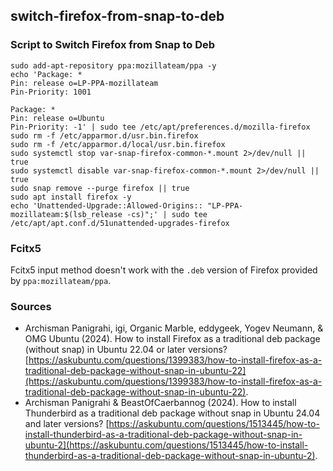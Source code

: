 ## switch-firefox-from-snap-to-deb
### Script to Switch Firefox from Snap to Deb

```
sudo add-apt-repository ppa:mozillateam/ppa -y
echo 'Package: *
Pin: release o=LP-PPA-mozillateam
Pin-Priority: 1001

Package: *
Pin: release o=Ubuntu
Pin-Priority: -1' | sudo tee /etc/apt/preferences.d/mozilla-firefox
sudo rm -f /etc/apparmor.d/usr.bin.firefox
sudo rm -f /etc/apparmor.d/local/usr.bin.firefox
sudo systemctl stop var-snap-firefox-common-*.mount 2>/dev/null || true
sudo systemctl disable var-snap-firefox-common-*.mount 2>/dev/null || true
sudo snap remove --purge firefox || true
sudo apt install firefox -y
echo 'Unattended-Upgrade::Allowed-Origins:: "LP-PPA-mozillateam:$(lsb_release -cs)";' | sudo tee /etc/apt/apt.conf.d/51unattended-upgrades-firefox
```

### Fcitx5

Fcitx5 input method doesn't work with the `.deb` version of Firefox provided by `ppa:mozillateam/ppa`.

### Sources

- Archisman Panigrahi, igi, Organic Marble, eddygeek, Yogev Neumann, & OMG Ubuntu (2024). How to install Firefox as a traditional deb package (without snap) in Ubuntu 22.04 or later versions? [https://askubuntu.com/questions/1399383/how-to-install-firefox-as-a-traditional-deb-package-without-snap-in-ubuntu-22](https://askubuntu.com/questions/1399383/how-to-install-firefox-as-a-traditional-deb-package-without-snap-in-ubuntu-22).
- Archisman Panigrahi & BeastOfCaerbannog (2024). How to install Thunderbird as a traditional deb package without snap in Ubuntu 24.04 and later versions? [https://askubuntu.com/questions/1513445/how-to-install-thunderbird-as-a-traditional-deb-package-without-snap-in-ubuntu-2](https://askubuntu.com/questions/1513445/how-to-install-thunderbird-as-a-traditional-deb-package-without-snap-in-ubuntu-2).
